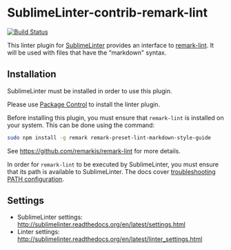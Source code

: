 # SublimeLinter-contrib-remark-lint

[![Build Status](https://travis-ci.org/SublimeLinter/SublimeLinter-contrib-remark-lint.svg?branch=master)](https://travis-ci.org/SublimeLinter/SublimeLinter-contrib-remark-lint)

This linter plugin for [SublimeLinter](https://github.com/SublimeLinter/SublimeLinter)
provides an interface to [remark-lint](https://github.com/remarkjs/remark-lint).
It will be used with files that have the “markdown" syntax.

## Installation
SublimeLinter must be installed in order to use this plugin.

Please use [Package Control](https://packagecontrol.io) to install the linter
plugin.

Before installing this plugin, you must ensure that `remark-lint` is installed
on your system. This can be done using the command:
```bash
sudo npm install -g remark remark-preset-lint-markdown-style-guide
```
See <https://github.com/remarkjs/remark-lint> for more details.

In order for `remark-lint` to be executed by SublimeLinter, you must ensure
that its path is available to SublimeLinter. The docs cover [troubleshooting PATH configuration](http://sublimelinter.readthedocs.io/en/latest/troubleshooting.html#finding-a-linter-executable).

## Settings
- SublimeLinter settings: <http://sublimelinter.readthedocs.org/en/latest/settings.html>
- Linter settings: <http://sublimelinter.readthedocs.org/en/latest/linter_settings.html>